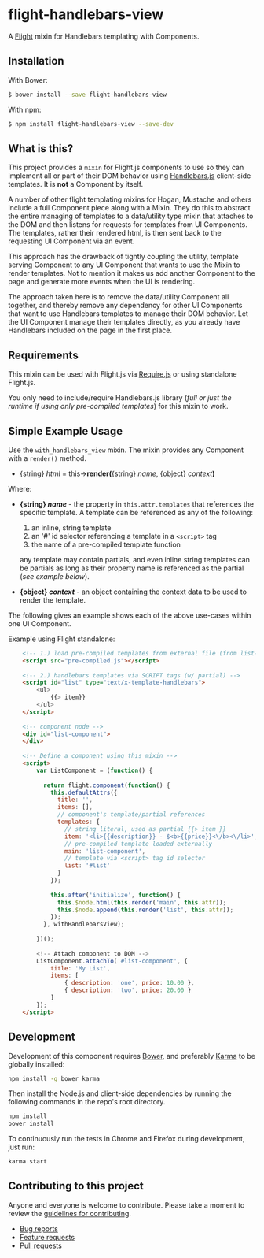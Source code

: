 # flight-handlebars-view

A [Flight](https://github.com/flightjs/flight) mixin for Handlebars templating with Components.

## Installation

With Bower:
```bash
$ bower install --save flight-handlebars-view
```

With npm:
```bash
$ npm install flight-handlebars-view --save-dev
```

## What is this?
This project provides a `mixin` for Flight.js components to use so they can implement all or part of their DOM behavior using [Handlebars.js](http://handlebarsjs.com/) client-side templates.  It is __not__ a Component by itself. 

A number of other flight templating mixins for Hogan, Mustache and others include a full Component piece along with a Mixin.  They do this to abstract the entire managing of templates to a data/utility type mixin that attaches to the DOM and then listens for requests for templates from UI Components.  The templates, rather their rendered html, is then sent back to the requesting UI Component via an event.

This approach has the drawback of tightly coupling the utility, template serving Component to any UI Component that wants to use the Mixin to render templates. Not to mention it makes us add another Component to the page and generate more events when the UI is rendering.

The approach taken here is to remove the data/utility Component all together, and thereby remove any dependency for other UI Components that want to use Handlebars templates to manage their DOM behavior.  Let the UI Component manage their templates directly, as you already have Handlebars included on the page in the first place.

## Requirements

This mixin can be used with Flight.js via [Require.js](http://requirejs.org/) or using standalone Flight.js.

You only need to include/require Handlebars.js library (_full or just the runtime if using only pre-compiled templates_) for this mixin to work.

## Simple Example Usage

Use the `with_handlebars_view` mixin.  The mixin provides any Component with a `render()` method.

+ {string} _html_ = this->**render(**{string} _name_, {object} _context_**)**

Where:
+ **{string} _name_** - the property in `this.attr.templates` that references the specific template. A template can be referenced as any of the following:
    1. an inline, string template
    2. an '#' id selector referencing a template in a `<script>` tag
    3. the name of a pre-compiled template function
    
    any template may contain partials, and even inline string templates can be partials as long as their property name is referenced as the partial (_see example below_).
+ **{object} _context_** - an object containing the context data to be used to render the template.

The following gives an example shows each of the above use-cases within one UI Component.


Example using Flight standalone:
```html
    <!-- 1.) load pre-compiled templates from external file (from list-component.hbs) -->
    <script src="pre-compiled.js"></script>
    
    <!-- 2.) handlebars templates via SCRIPT tags (w/ partial) -->
    <script id="list" type="text/x-template-handlebars">
        <ul>
            {{> item}}
        </ul>
    </script>
    
    <!-- component node -->
    <div id="list-component">
    </div>
    
    <!-- Define a component using this mixin -->
    <script>
        var ListComponent = (function() {
        
          return flight.component(function() {
            this.defaultAttrs({
              title: '',
              items: [],
              // component's template/partial references
              templates: {
                // string literal, used as partial {{> item }}
                item: '<li>{{description}} - $<b>{{price}}<\/b><\/li>',
                // pre-compiled template loaded externally
                main: 'list-component',
                // template via <script> tag id selector
                list: '#list'
              }
            });
        
            this.after('initialize', function() {
              this.$node.html(this.render('main', this.attr));
              this.$node.append(this.render('list', this.attr));
            });
          }, withHandlebarsView);
          
        })();
        
        <!-- Attach component to DOM -->
        ListComponent.attachTo('#list-component', {
            title: 'My List',
            items: [
                { description: 'one', price: 10.00 },
                { description: 'two', price: 20.00 }
            ]
        });
    </script>

```


## Development

Development of this component requires [Bower](http://bower.io), and preferably
[Karma](http://karma-runner.github.io) to be globally installed:

```bash
npm install -g bower karma
```

Then install the Node.js and client-side dependencies by running the following
commands in the repo's root directory.

```bash
npm install
bower install
```

To continuously run the tests in Chrome and Firefox during development, just run:

```bash
karma start
```

## Contributing to this project

Anyone and everyone is welcome to contribute. Please take a moment to
review the [guidelines for contributing](CONTRIBUTING.md).

* [Bug reports](CONTRIBUTING.md#bugs)
* [Feature requests](CONTRIBUTING.md#features)
* [Pull requests](CONTRIBUTING.md#pull-requests)

